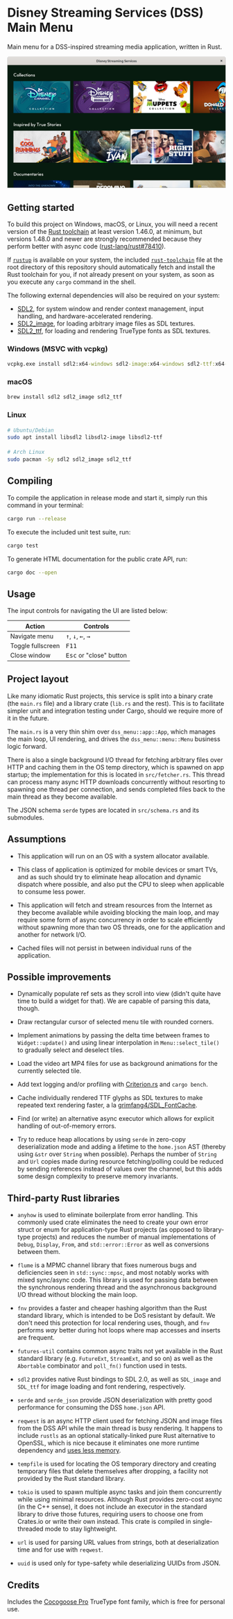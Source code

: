# Disney Streaming Services (DSS) Main Menu

Main menu for a DSS-inspired streaming media application, written in Rust.

![Screenshot](./screenshot.png)

## Getting started

To build this project on Windows, macOS, or Linux, you will need a recent
version of the [Rust toolchain](https://www.rust-lang.org/) at least version
1.46.0, at minimum, but versions 1.48.0 and newer are strongly recommended
because they perform better with async code ([rust-lang/rust#78410]).

[rust-lang/rust#78410]: https://github.com/rust-lang/rust/pull/78410

If [`rustup`](https://rustup.rs/) is available on your system, the included 
[`rust-toolchain`](./rust-toolchain) file at the root directory of this
repository should automatically fetch and install the Rust toolchain for you, if
not already present on your system, as soon as you execute any `cargo` command
in the shell.

The following external dependencies will also be required on your system:

* [SDL2], for system window and render context management, input handling, and
  hardware-accelerated rendering.
* [SDL2_image], for loading arbitrary image files as SDL textures.
* [SDL2_ttf], for loading and rendering TrueType fonts as SDL textures.

[SDL2]: https://www.libsdl.org/
[SDL2_image]: https://www.libsdl.org/projects/SDL_image/
[SDL2_ttf]: https://www.libsdl.org/projects/SDL_ttf/

### Windows (MSVC with vcpkg)

```bat
vcpkg.exe install sdl2:x64-windows sdl2-image:x64-windows sdl2-ttf:x64-windows
```

### macOS

```bash
brew install sdl2 sdl2_image sdl2_ttf
```

### Linux

```bash
# Ubuntu/Debian
sudo apt install libsdl2 libsdl2-image libsdl2-ttf

# Arch Linux
sudo pacman -Sy sdl2 sdl2_image sdl2_ttf
```

## Compiling

To compile the application in release mode and start it, simply run this command
in your terminal:

```bash
cargo run --release
```

To execute the included unit test suite, run:

```bash
cargo test
```

To generate HTML documentation for the public crate API, run:

```bash
cargo doc --open
```

## Usage

The input controls for navigating the UI are listed below:

Action            | Controls
------------------|-------------------------------------------------------------
Navigate menu     | <kbd>↑</kbd>, <kbd>↓</kbd>, <kbd>←</kbd>, <kbd>→</kbd>
Toggle fullscreen | <kbd>F11</kbd>
Close window      | <kbd>Esc</kbd> or "close" button

## Project layout

Like many idiomatic Rust projects, this service is split into a binary crate
(the `main.rs` file) and a library crate (`lib.rs` and the rest). This is to
facilitate simpler unit and integration testing under Cargo, should we require
more of it in the future.

The `main.rs` is a very thin shim over `dss_menu::app::App`, which manages the
main loop, UI rendering, and drives the `dss_menu::menu::Menu` business logic
forward.

There is also a single background I/O thread for fetching arbitrary files over
HTTP and caching them in the OS temp directory, which is spawned on app startup;
the implementation for this is located in `src/fetcher.rs`. This thread can
process many async HTTP downloads concurrently without resorting to spawning one
thread per connection, and sends completed files back to the main thread as they
become available.

The JSON schema `serde` types are located in `src/schema.rs` and its submodules.

## Assumptions

* This application will run on an OS with a system allocator available.

* This class of application is optimized for mobile devices or smart TVs, and as
  such should try to eliminate heap allocation and dynamic dispatch where
  possible, and also put the CPU to sleep when applicable to consume less power.

* This application will fetch and stream resources from the Internet as they
  become available while avoiding blocking the main loop, and may require some
  form of async concurrency in order to scale efficiently without spawning more
  than two OS threads, one for the application and another for network I/O.

* Cached files will not persist in between individual runs of the application.

## Possible improvements

* Dynamically populate ref sets as they scroll into view (didn't quite have time
  to build a widget for that). We are capable of parsing this data, though.

* Draw rectangular cursor of selected menu tile with rounded corners.

* Implement animations by passing the delta time between frames to
  `Widget::update()` and using linear interpolation in `Menu::select_tile()` to
  gradually select and deselect tiles.

* Load the video art MP4 files for use as background animations for the
  currently selected tile.

* Add text logging and/or profiling with [Criterion.rs] and `cargo bench`.

* Cache individually rendered TTF glyphs as SDL textures to make repeated text
  rendering faster, a la [grimfang4/SDL_FontCache].

* Find (or write) an alternative async executor which allows for explicit
  handling of out-of-memory errors.

* Try to reduce heap allocations by using `serde` in zero-copy deserialization
  mode and adding a lifetime to the `home.json` AST (thereby using `&str` over
  `String` when possible). Perhaps the number of `String` and `Url` copies made
  during resource fetching/polling could be reduced by sending references
  instead of values over the channel, but this adds some design complexity to
  preserve memory invariants.

## Third-party Rust libraries

* `anyhow` is used to eliminate boilerplate from error handling. This commonly
   used crate eliminates the need to create your own error struct or enum for
   application-type Rust projects (as opposed to library-type projects) and
   reduces the number of manual implementations of `Debug`, `Display`, `From`,
   and `std::error::Error` as well as conversions between them.

* `flume` is a MPMC channel library that fixes numerous bugs and deficiencies
  seen in `std::sync::mpsc`, and most notably works with mixed sync/async code.
  This library is used for passing data between the synchronous rendering thread
  and the asynchronous background I/O thread without blocking the main loop.

* `fnv` provides a faster and cheaper hashing algorithm than the Rust standard
  library, which is intended to be DoS resistant by default. We don't need this
  protection for local rendering uses, though, and `fnv` performs _way_ better
  during hot loops where map accesses and inserts are frequent.

* `futures-util` contains common async traits not yet available in the Rust
  standard library (e.g. `FutureExt`, `StreamExt`, and so on) as well as the
  `Abortable` combinator and `poll_fn()` function used in tests.

* `sdl2` provides native Rust bindings to SDL 2.0, as well as `SDL_image` and
  `SDL_ttf` for image loading and font rendering, respectively.

* `serde` and `serde_json` provide JSON deserialization with pretty good
  performance for consuming the DSS `home.json` API.

* `reqwest` is an async HTTP client used for fetching JSON and image files from
  the DSS API while the main thread is busy rendering. It happens to include
  `rustls` as an optional statically-linked pure Rust alternative to OpenSSL,
  which is nice because it eliminates one more runtime dependency and
  [uses less memory].

* `tempfile` is used for locating the OS temporary directory and creating
  temporary files that delete themselves after dropping, a facility not provided
  by the Rust standard library.

* `tokio` is used to spawn multiple async tasks and join them concurrently while
  using minimal resources. Although Rust provides zero-cost async (in the C++
  sense), it does not include an executor in the standard library to drive those
  futures, requiring users to choose one from Crates.io or write their own
  instead. This crate is compiled in single-threaded mode to stay lightweight.

* `url` is used for parsing URL values from strings, both at deserialization
  time and for use with `reqwest`.

* `uuid` is used only for type-safety while deserializing UUIDs from JSON.

[uses less memory]: https://jbp.io/2019/07/01/rustls-vs-openssl-performance.html
[grimfang4/SDL_FontCache]: https://github.com/grimfang4/SDL_FontCache
[Criterion.rs]: https://bheisler.github.io/criterion.rs/book/criterion_rs.html

## Credits

Includes the [Cocogoose Pro] TrueType font family, which is free for personal
use.

[Cocogoose Pro]: https://www.1001fonts.com/cocogoose-pro-font.html

